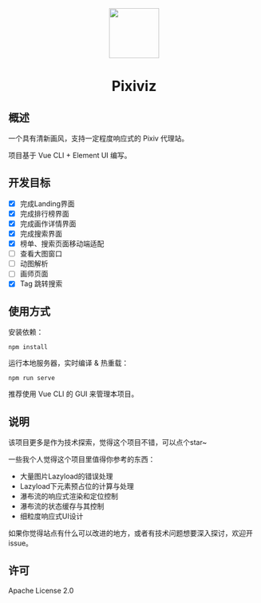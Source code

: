 <div align="center"><img width="100" src="https://img.backrunner.top/pixiv-c/logo.png"></div>
<h1 align="center">Pixiviz</h1>

## 概述

一个具有清新画风，支持一定程度响应式的 Pixiv 代理站。

项目基于 Vue CLI + Element UI 编写。

## 开发目标

- [x] 完成Landing界面
- [x] 完成排行榜界面
- [x] 完成画作详情界面
- [x] 完成搜索界面
- [x] 榜单、搜索页面移动端适配
- [ ] 查看大图窗口
- [ ] 动图解析
- [ ] 画师页面
- [x] Tag 跳转搜索

## 使用方式

安装依赖：
```
npm install
```

运行本地服务器，实时编译 & 热重载：
```
npm run serve
```

推荐使用 Vue CLI 的 GUI 来管理本项目。

## 说明

该项目更多是作为技术探索，觉得这个项目不错，可以点个star~

一些我个人觉得这个项目里值得你参考的东西：

- 大量图片Lazyload的错误处理
- Lazyload下元素预占位的计算与处理
- 瀑布流的响应式渲染和定位控制
- 瀑布流的状态缓存与其控制
- 细粒度响应式UI设计

如果你觉得站点有什么可以改进的地方，或者有技术问题想要深入探讨，欢迎开issue。

## 许可

Apache License 2.0